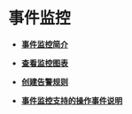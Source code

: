 # 事件监控<a name="ZH-CN_TOPIC_0135532774"></a>

-   **[事件监控简介](事件监控简介.md)**  

-   **[查看监控图表](查看监控图表-0.md)**  

-   **[创建告警规则](创建告警规则-2.md)**  

-   **[事件监控支持的操作事件说明](事件监控支持的操作事件说明.md)**  


